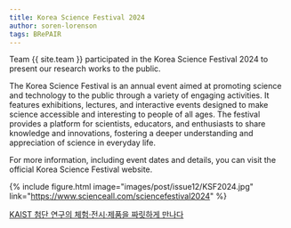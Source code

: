 ```yaml
---
title: Korea Science Festival 2024
author: soren-lorenson
tags: BRePAIR
---
```


Team {{ site.team }} participated in the Korea Science Festival 2024 to present our research works to the public.

The Korea Science Festival is an annual event aimed at promoting science and technology to the public through a variety of engaging activities. It features exhibitions, lectures, and interactive events designed to make science accessible and interesting to people of all ages. The festival provides a platform for scientists, educators, and enthusiasts to share knowledge and innovations, fostering a deeper understanding and appreciation of science in everyday life.

For more information, including event dates and details, you can visit the official Korea Science Festival website.

{% include figure.html image="images/post/issue12/KSF2024.jpg" link="https://www.scienceall.com/sciencefestival2024" %}

<a href="https://news.kaist.ac.kr/news/html/news/?mode=V&mng_no=36411"> KAIST 첨단 연구의 체험·전시·제품을 짜릿하게 만나다​ </a>
